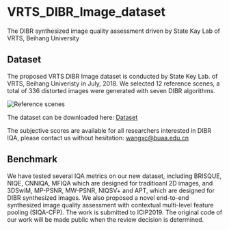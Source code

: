 # VRTS_DIBR_Image_dataset
The DIBR synthesized image quality assessment driven by State Kay Lab of VRTS, Beihang University

## Dataset
The proposed VRTS DIBR Image dataset is conducted by State Key Lab. of VRTS, Beihang Univeristy in July, 2018. We selected 12 reference scenes, a total of 336 distorted images were generated with seven DIBR algorithms.

![Reference scenes](https://github.com/wangxiaochaun/VRTS_DIBR_Image_dataset/blob/master/illustration.bmp)

The dataset can be downloaded here: [Dataset](https://pan.baidu.com/s/1oe8JEQk8YAjhpLlAgz20fQ)

The subjective scores are available for all researchers interested in DIBR IQA, please contact us without hesitation: <wangxc@buaa.edu.cn>

## Benchmark
We have tested several IQA metrics on our new dataset, including BRISQUE, NIQE, CNNIQA, MFIQA which are designed for traditioanl 2D images, and 3DSwiM, MP-PSNR, MW-PSNR, NIQSV+ and APT, which are designed for DIBR synthesized images. We also proposed a novel end-to-end synthesized image quality assessment with contextual multi-level feature pooling (SIQA-CFP). The work is submitted to ICIP2019. The original code of our work will be made public when the review decision is determined.
